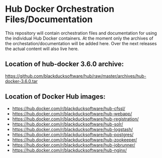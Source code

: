 # Hub Docker Orchestration Files/Documentation

This repository will contain orchestration files and documentation for using the individual Hub Docker containers. 
At the moment only the archives of the orchestation/documentation will be added here. Over the next releases the actual 
content will also live here.

## Location of hub-docker 3.6.0 archive: 

https://github.com/blackducksoftware/hub/raw/master/archives/hub-docker-3.6.0.tar

## Location of Docker Hub images:

* https://hub.docker.com/r/blackducksoftware/hub-cfssl/ 
* https://hub.docker.com/r/blackducksoftware/hub-webapp/
* https://hub.docker.com/r/blackducksoftware/hub-registration/
* https://hub.docker.com/r/blackducksoftware/hub-solr/
* https://hub.docker.com/r/blackducksoftware/hub-logstash/
* https://hub.docker.com/r/blackducksoftware/hub-postgres/
* https://hub.docker.com/r/blackducksoftware/hub-zookeeper/
* https://hub.docker.com/r/blackducksoftware/hub-jobrunner/
* https://hub.docker.com/r/blackducksoftware/hub-nginx/


